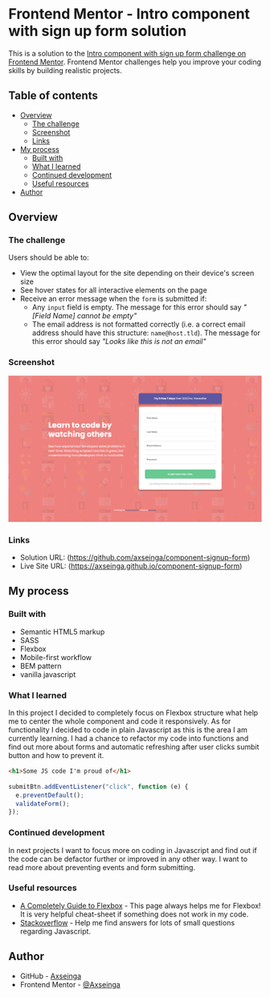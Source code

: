 # Frontend Mentor - Intro component with sign up form solution

This is a solution to the [Intro component with sign up form challenge on Frontend Mentor](https://www.frontendmentor.io/challenges/intro-component-with-signup-form-5cf91bd49edda32581d28fd1). Frontend Mentor challenges help you improve your coding skills by building realistic projects.

## Table of contents

- [Overview](#overview)
  - [The challenge](#the-challenge)
  - [Screenshot](#screenshot)
  - [Links](#links)
- [My process](#my-process)
  - [Built with](#built-with)
  - [What I learned](#what-i-learned)
  - [Continued development](#continued-development)
  - [Useful resources](#useful-resources)
- [Author](#author)

## Overview

### The challenge

Users should be able to:

- View the optimal layout for the site depending on their device's screen size
- See hover states for all interactive elements on the page
- Receive an error message when the `form` is submitted if:
  - Any `input` field is empty. The message for this error should say _"[Field Name] cannot be empty"_
  - The email address is not formatted correctly (i.e. a correct email address should have this structure: `name@host.tld`). The message for this error should say _"Looks like this is not an email"_

### Screenshot

![Screenshot](./design/screenshot.png)

### Links

- Solution URL: (https://github.com/axseinga/component-signup-form)
- Live Site URL: (https://axseinga.github.io/component-signup-form)

## My process

### Built with

- Semantic HTML5 markup
- SASS
- Flexbox
- Mobile-first workflow
- BEM pattern
- vanilla javascript

### What I learned

In this project I decided to completely focus on Flexbox structure what help me to center the whole component and code it responsively. As for functionality I decided to code in plain Javascript as this is the area I am currently learning. I had a chance to refactor my code into functions and find out more about forms and automatic refreshing after user clicks sumbit button and how to prevent it.

```html
<h1>Some JS code I'm proud of</h1>
```

```js
submitBtn.addEventListener("click", function (e) {
  e.preventDefault();
  validateForm();
});
```

### Continued development

In next projects I want to focus more on coding in Javascript and find out if the code can be defactor further or improved in any other way. I want to read more about preventing events and form submitting.

### Useful resources

- [A Completely Guide to Flexbox](https://css-tricks.com/snippets/css/a-guide-to-flexbox/) - This page always helps me for Flexbox! It is very helpful cheat-sheet if something does not work in my code.
- [Stackoverflow](https://stackoverflow.com/) - Help me find answers for lots of small questions regarding Javascript.

## Author

- GitHub - [Axseinga](https://github.com/axseinga)
- Frontend Mentor - [@Axseinga](https://www.frontendmentor.io/profile/axseinga)
